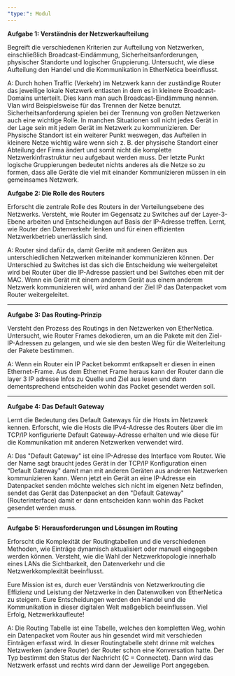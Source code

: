 ```yaml
---
"type:": Modul
---
```

**Aufgabe 1: Verständnis der Netzwerkaufteilung**

Begreift die verschiedenen Kriterien zur Aufteilung von Netzwerken, einschließlich Broadcast-Eindämmung, Sicherheitsanforderungen, physischer Standorte und logischer Gruppierung. Untersucht, wie diese Aufteilung den Handel und die Kommunikation in EtherNetica beeinflusst.

A: Durch hohen Traffic (Verkehr) im Netzwerk kann der zuständige Router das jeweilige lokale Netzwerk entlasten in dem es in kleinere Broadcast-Domains unterteilt. Dies kann man auch Broadcast-Eindämmung nennen. Vlan wird Beispielsweise für das Trennen der Netze benutzt. Sicherheitsanforderung spielen bei der Trennung von großen Netzwerken auch eine wichtige Rolle. In manchen Situationen soll nicht jedes Gerät in der Lage sein mit jedem Gerät im Netzwerk zu kommunizieren. Der Physische Standort ist ein weiterer Punkt weswegen, das Aufteilen in kleinere Netze wichtig wäre wenn sich z. B. der physische Standort einer Abteilung der Firma ändert und somit nicht die komplette Netzwerkinfrastruktur neu aufgebaut werden muss. Der letzte Punkt logische Gruppierungen bedeutet nichts anderes als die Netze so zu formen, dass alle Geräte die viel mit einander Kommunizieren müssen in ein gemeinsames Netzwerk.    


**Aufgabe 2: Die Rolle des Routers**

Erforscht die zentrale Rolle des Routers in der Verteilungsebene des Netzwerks. Versteht, wie Router im Gegensatz zu Switches auf der Layer-3-Ebene arbeiten und Entscheidungen auf Basis der IP-Adresse treffen. Lernt, wie Router den Datenverkehr lenken und für einen effizienten Netzwerkbetrieb unerlässlich sind.

A: Router sind dafür da, damit Geräte mit anderen Geräten aus unterschiedlichen Netzwerken miteinander kommunizieren können. Der Unterschied zu Switches ist das sich die Entscheidung wie weitergeleitet wird bei Router über die IP-Adresse passiert und bei Switches eben mit der MAC. Wenn ein Gerät mit einem anderem Gerät aus einem anderem Netzwerk kommunizieren will, wird anhand der Ziel IP das Datenpacket vom Router weitergeleitet.

---

**Aufgabe 3: Das Routing-Prinzip**

Versteht den Prozess des Routings in den Netzwerken von EtherNetica. Untersucht, wie Router Frames dekodieren, um an die Pakete mit den Ziel-IP-Adressen zu gelangen, und wie sie den besten Weg für die Weiterleitung der Pakete bestimmen.

A: Wenn ein Router ein IP Packet bekommt entkapselt er diesen in einen Ethernet-Frame. Aus dem Ethernet Frame heraus kann der Router dann die layer 3 IP adresse Infos zu Quelle und Ziel aus lesen und dann dementsprechend entscheiden wohin das Packet gesendet werden soll.

---

**Aufgabe 4: Das Default Gateway**

Lernt die Bedeutung des Default Gateways für die Hosts im Netzwerk kennen. Erforscht, wie die Hosts die IPv4-Adresse des Routers über die im TCP/IP konfigurierte Default Gateway-Adresse erhalten und wie diese für die Kommunikation mit anderen Netzwerken verwendet wird.

A: Das "Default Gateway" ist eine IP-Adresse des Interface vom Router. Wie der Name sagt braucht jedes Gerät in der TCP/IP Konfiguration einen "Default Gateway" damit man mit anderen Geräten aus anderen Netzwerken kommunizieren kann. Wenn jetzt ein Gerät an eine IP-Adresse ein Datenpacket senden möchte welches sich nicht im eigenen Netz befinden, sendet das Gerät das Datenpacket an den "Default Gateway" (Routerinterface) damit er dann entscheiden kann wohin das Packet gesendet werden muss. 

---

**Aufgabe 5: Herausforderungen und Lösungen im Routing**

Erforscht die Komplexität der Routingtabellen und die verschiedenen Methoden, wie Einträge dynamisch aktualisiert oder manuell eingegeben werden können. Versteht, wie die Wahl der Netzwerktopologie innerhalb eines LANs die Sichtbarkeit, den Datenverkehr und die Netzwerkkomplexität beeinflusst.

Eure Mission ist es, durch euer Verständnis von Netzwerkrouting die Effizienz und Leistung der Netzwerke in den Datenwolken von EtherNetica zu steigern. Eure Entscheidungen werden den Handel und die Kommunikation in dieser digitalen Welt maßgeblich beeinflussen. Viel Erfolg, Netzwerkkaufleute!

A: Die Routing Tabelle ist eine Tabelle, welches den kompletten Weg, wohin ein Datenpacket vom Router aus hin gesendet wird mit verschieden Einträgen erfasst wird. In dieser Routingtabelle steht drinne mit welches Netzwerken (andere Router) der Router schon eine Konversation hatte. Der Typ bestimmt den Status der Nachricht (C = Connectet). Dann wird das Netzwerk erfasst und rechts wird dann der Jeweilige Port angegeben.